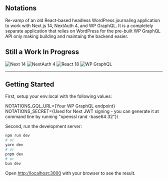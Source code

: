 ## Notations
Re-vamp of an old React-based headless WordPress journaling application to work with Next.js 14, NextAuth 4, and WP GraphQL. It is a completely separate application that relies on WordPress for the pre-built WP GraphQL API only making building and maintaing the backend easier. 

## Still a Work In Progress
![Next 14](https://img.shields.io/badge/Next%2014-black)
![NextAuth 4](https://img.shields.io/badge/NextAuth%204-purple)
![React 18](https://img.shields.io/badge/React%2018-teal)
![WP GraphQL](https://img.shields.io/badge/WP%20GraphQL-blue)

---

## Getting Started

First, setup your env.local with the following values: 

NOTATIONS_GQL_URL={Your WP GraphQL endpoint}\
NOTATIONS_SECRET={Used for Next JWT signing - you can generate it at command line by running "openssl rand -base64 32"}\

Second, run the development server:

```bash
npm run dev
# or
yarn dev
# or
pnpm dev
# or
bun dev
```

Open [http://localhost:3000](http://localhost:3000) with your browser to see the result.
